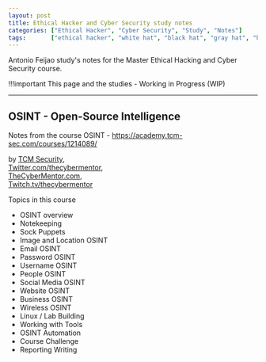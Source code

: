```yaml
---
layout: post
title: Ethical Hacker and Cyber Security study notes
categories: ["Ethical Hacker", "Cyber Security", "Study", "Notes"]
tags:       ["ethical hacker", "white hat", "black hat", "gray hat", "hacker", "education", "study", "linux", "networking", "bash", "python", "javascript"]
---
```


Antonio Feijao study's notes for the Master Ethical Hacking and Cyber Security course.

!!!important
  This page and the studies - Working in Progress  (WIP)
  
----

## OSINT - Open-Source Intelligence

 Notes from the course OSINT - <https://academy.tcm-sec.com/courses/1214089/>

by
  [TCM Security](https://tcm-sec.com/),  
  [Twitter.com/thecybermentor](https://twitter.com/thecybermentor),  
  [TheCyberMentor.com](https://thecybermentor.com/),  
  [Twitch.tv/thecybermentor](https://twitch.tv/thecybermentor/)

Topics in this course

* OSINT overview
* Notekeeping
* Sock Puppets
* Image and Location OSINT
* Email OSINT
* Password OSINT
* Username OSINT
* People OSINT
* Social Media OSINT
* Website OSINT
* Business OSINT
* Wireless OSINT
* Linux / Lab Building
* Working with Tools
* OSINT Automation
* Course Challenge
* Reporting Writing




